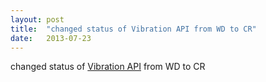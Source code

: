 ```yaml
---
layout: post
title:  "changed status of Vibration API from WD to CR"
date:   2013-07-23
---
```


changed status of <a href="http://www.w3.org/TR/vibration/">Vibration API</a> from WD to CR